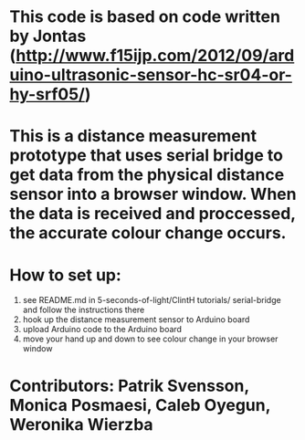 # This code is based on code written by Jontas (http://www.f15ijp.com/2012/09/arduino-ultrasonic-sensor-hc-sr04-or-hy-srf05/)

# This is a distance measurement prototype that uses serial bridge to get data from the physical distance sensor into a browser window. When the data is received and proccessed, the accurate colour change occurs.

# How to set up:
1. see README.md in 5-seconds-of-light/ClintH tutorials/ serial-bridge and follow the instructions there
2. hook up the distance measurement sensor to Arduino board
3. upload Arduino code to the Arduino board
4. move your hand up and down to see colour change in your browser window

# Contributors: Patrik Svensson, Monica Posmaesi, Caleb Oyegun, Weronika Wierzba
